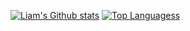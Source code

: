 <!--### Hi there 👋-->

[![Liam's Github stats](https://github-readme-stats.vercel.app/api?username=liam-mack&count_private=true&show_icons=true&theme=default)](https://github.com/liam-mack)
[![Top Languagess](https://github-readme-stats.vercel.app/api/top-langs/?username=liam-mack&hide=handlebars&theme=default)](https://github.com/liam-mack/github-readme-stats)

<!--
**liam-mack/liam-mack** is a ✨ _special_ ✨ repository because its `README.md` (this file) appears on your GitHub profile.

Here are some ideas to get you started:

- 🔭 I’m currently working on ...
- 🌱 I’m currently learning ...
- 👯 I’m looking to collaborate on ...
- 🤔 I’m looking for help with ...
- 💬 Ask me about ...
- 📫 How to reach me: ...
- 😄 Pronouns: ...
- ⚡ Fun fact: ...
-->
